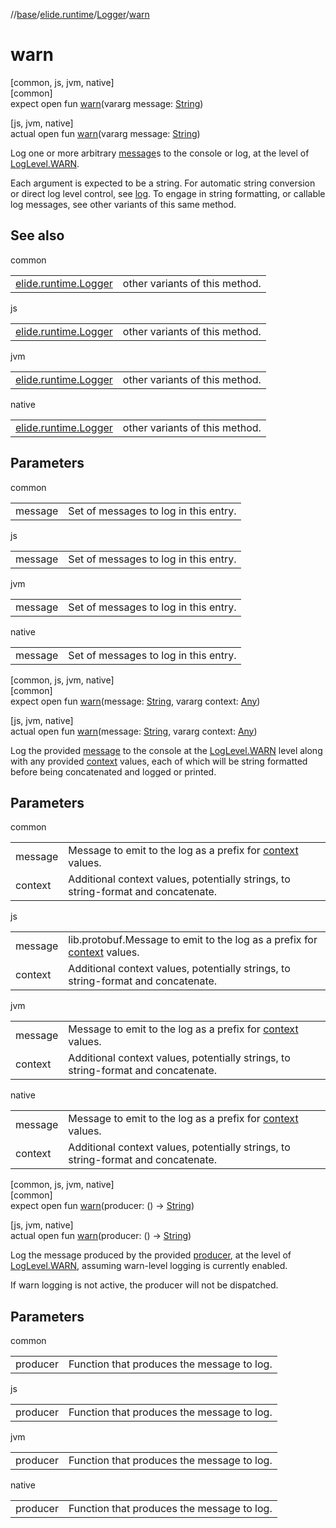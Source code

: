 //[base](../../../index.md)/[elide.runtime](../index.md)/[Logger](index.md)/[warn](warn.md)

# warn

[common, js, jvm, native]\
[common]\
expect open fun [warn](warn.md)(vararg message: [String](https://kotlinlang.org/api/latest/jvm/stdlib/kotlin/-string/index.html))

[js, jvm, native]\
actual open fun [warn](warn.md)(vararg message: [String](https://kotlinlang.org/api/latest/jvm/stdlib/kotlin/-string/index.html))

Log one or more arbitrary [message](warn.md)s to the console or log, at the level of [LogLevel.WARN](../-log-level/-w-a-r-n/index.md).

Each argument is expected to be a string. For automatic string conversion or direct log level control, see [log](log.md). To engage in string formatting, or callable log messages, see other variants of this same method.

## See also

common

| | |
|---|---|
| [elide.runtime.Logger](info.md) | other variants of this method. |

js

| | |
|---|---|
| [elide.runtime.Logger](info.md) | other variants of this method. |

jvm

| | |
|---|---|
| [elide.runtime.Logger](info.md) | other variants of this method. |

native

| | |
|---|---|
| [elide.runtime.Logger](info.md) | other variants of this method. |

## Parameters

common

| | |
|---|---|
| message | Set of messages to log in this entry. |

js

| | |
|---|---|
| message | Set of messages to log in this entry. |

jvm

| | |
|---|---|
| message | Set of messages to log in this entry. |

native

| | |
|---|---|
| message | Set of messages to log in this entry. |

[common, js, jvm, native]\
[common]\
expect open fun [warn](warn.md)(message: [String](https://kotlinlang.org/api/latest/jvm/stdlib/kotlin/-string/index.html), vararg context: [Any](https://kotlinlang.org/api/latest/jvm/stdlib/kotlin/-any/index.html))

[js, jvm, native]\
actual open fun [warn](warn.md)(message: [String](https://kotlinlang.org/api/latest/jvm/stdlib/kotlin/-string/index.html), vararg context: [Any](https://kotlinlang.org/api/latest/jvm/stdlib/kotlin/-any/index.html))

Log the provided [message](warn.md) to the console at the [LogLevel.WARN](../-log-level/-w-a-r-n/index.md) level along with any provided [context](warn.md) values, each of which will be string formatted before being concatenated and logged or printed.

## Parameters

common

| | |
|---|---|
| message | Message to emit to the log as a prefix for [context](warn.md) values. |
| context | Additional context values, potentially strings, to string-format and concatenate. |

js

| | |
|---|---|
| message | lib.protobuf.Message to emit to the log as a prefix for [context](warn.md) values. |
| context | Additional context values, potentially strings, to string-format and concatenate. |

jvm

| | |
|---|---|
| message | Message to emit to the log as a prefix for [context](warn.md) values. |
| context | Additional context values, potentially strings, to string-format and concatenate. |

native

| | |
|---|---|
| message | Message to emit to the log as a prefix for [context](warn.md) values. |
| context | Additional context values, potentially strings, to string-format and concatenate. |

[common, js, jvm, native]\
[common]\
expect open fun [warn](warn.md)(producer: () -&gt; [String](https://kotlinlang.org/api/latest/jvm/stdlib/kotlin/-string/index.html))

[js, jvm, native]\
actual open fun [warn](warn.md)(producer: () -&gt; [String](https://kotlinlang.org/api/latest/jvm/stdlib/kotlin/-string/index.html))

Log the message produced by the provided [producer](warn.md), at the level of [LogLevel.WARN](../-log-level/-w-a-r-n/index.md), assuming warn-level logging is currently enabled.

If warn logging is not active, the producer will not be dispatched.

## Parameters

common

| | |
|---|---|
| producer | Function that produces the message to log. |

js

| | |
|---|---|
| producer | Function that produces the message to log. |

jvm

| | |
|---|---|
| producer | Function that produces the message to log. |

native

| | |
|---|---|
| producer | Function that produces the message to log. |
